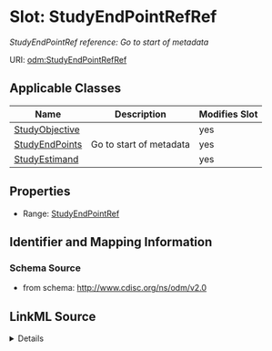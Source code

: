 # Slot: StudyEndPointRefRef


_StudyEndPointRef reference: Go to start of metadata_



URI: [odm:StudyEndPointRefRef](http://www.cdisc.org/ns/odm/v2.0/StudyEndPointRefRef)



<!-- no inheritance hierarchy -->




## Applicable Classes

| Name | Description | Modifies Slot |
| --- | --- | --- |
[StudyObjective](StudyObjective.md) |  |  yes  |
[StudyEndPoints](StudyEndPoints.md) | Go to start of metadata |  yes  |
[StudyEstimand](StudyEstimand.md) |  |  yes  |







## Properties

* Range: [StudyEndPointRef](StudyEndPointRef.md)





## Identifier and Mapping Information







### Schema Source


* from schema: http://www.cdisc.org/ns/odm/v2.0




## LinkML Source

<details>
```yaml
name: StudyEndPointRefRef
description: 'StudyEndPointRef reference: Go to start of metadata'
from_schema: http://www.cdisc.org/ns/odm/v2.0
rank: 1000
identifier: false
alias: StudyEndPointRefRef
domain_of:
- StudyObjective
- StudyEndPoints
- StudyEstimand
range: StudyEndPointRef

```
</details>